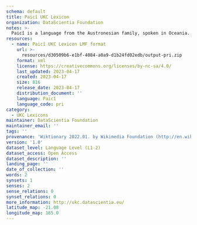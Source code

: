 ```yaml
---
schema: default
title: Paicî UKC Lexicon
organization: DataScientia Foundation
notes: >-
  Paicî is a language from the Austronesian family, spoken in Oceania. The UKC Lexicon of Paicî is represented as a lexico-semantic network. It consists of words, word senses, synsets, as well as sense-level and synset-level relationships.
resources:
  - name: Paicî UKC Lexicon LMF format
    url: >-
      resources/d30509b6-e1bf-4084-a0a9-d1b24fd02edb/output-pri.zip
    format: xml
    license: https://creativecommons.org/licenses/by-nc-sa/4.0/
    last_updated: 2023-04-17
    created: 2023-04-17
    size: 816
    release_date: 2023-04-17
    distribution_document: ''
    language: Paicî
    language_code: pri
category:
  - UKC Lexicons
maintainer: DataScientia Foundation
maintainer_email: ''
tags: ''
provenance: 'Wiktionary 2022.01. by Wikimedia Foundation (http://en.wiktionary.org); Princeton WordNet 2.1 by Princeton University (https://wordnet.princeton.edu)'
version: '1.0'
dataset_level: Language Level (L1-2)
dataset_access: Open Access
dataset_description: ''
landing_page: ''
date_of_collection: ''
words: 2
synsets: 1
senses: 2
sense_relations: 0
synset_relations: 0
more_information: http://ukc.datascientia.eu/
latitude_map: -21.08
longitude_map: 165.0
---
```

